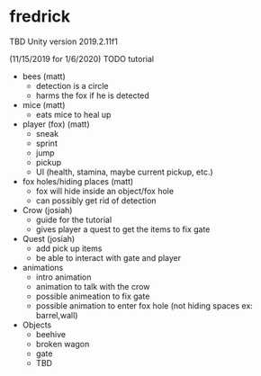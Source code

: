 # fredrick
TBD
Unity version 2019.2.11f1



(11/15/2019 for 1/6/2020)
TODO tutorial
- bees (matt)
  - detection is a circle 
  - harms the fox if he is detected
- mice (matt)
  - eats mice to heal up
- player (fox) (matt)
  - sneak
  - sprint
  - jump
  - pickup 
  - UI (health, stamina, maybe current pickup, etc.)
- fox holes/hiding places (matt)
  - fox will hide inside an object/fox hole
  - can possibly get rid of detection 
- Crow (josiah)
  - guide for the tutorial
  - gives player a quest to get the items to fix gate
- Quest (josiah)
  - add pick up items
  - be able to interact with gate and player
- animations
  - intro animation
  - animation to talk with the crow
  - possible animeation to fix gate 
  - possible animation to enter fox hole (not hiding spaces ex: barrel,wall)
- Objects 
  - beehive
  - broken wagon 
  - gate
  - TBD
